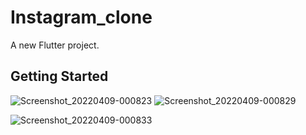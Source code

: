 # Instagram_clone

A new Flutter project.

## Getting Started

![Screenshot_20220409-000823](https://user-images.githubusercontent.com/56762506/162545099-69965a1b-7bf4-40fd-8da2-161f378a8e2f.jpg)    ![Screenshot_20220409-000829](https://user-images.githubusercontent.com/56762506/162545111-03e954c7-1a32-46ae-8d1d-cd7b8b4626c8.jpg)

![Screenshot_20220409-000833](https://user-images.githubusercontent.com/56762506/162545116-d9214631-1b1d-4c54-b69d-4ded26f1e1f3.jpg)
